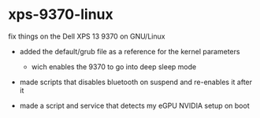 # xps-9370-linux
fix things on the Dell XPS 13 9370 on GNU/Linux

- added the default/grub file as a reference for the kernel parameters
  - wich enables the 9370 to go into deep sleep mode

- made scripts that disables bluetooth on suspend and re-enables it after it

- made a script and service that detects my eGPU NVIDIA setup on boot

